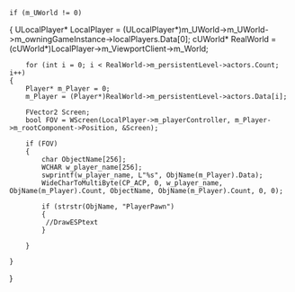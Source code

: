 	if (m_UWorld != 0)
{
	ULocalPlayer* LocalPlayer = (ULocalPlayer*)m_UWorld->m_UWorld->m_owningGameInstance->localPlayers.Data[0];
	cUWorld* RealWorld = (cUWorld*)LocalPlayer->m_ViewportClient->m_World;
	
		for (int i = 0; i < RealWorld->m_persistentLevel->actors.Count; i++)
	{
		Player* m_Player = 0;
		m_Player = (Player*)RealWorld->m_persistentLevel->actors.Data[i];
		
		FVector2 Screen;
		bool FOV = WScreen(LocalPlayer->m_playerController, m_Player->m_rootComponent->Position, &Screen);
		
		if (FOV)
		{
			char ObjectName[256];
			WCHAR w_player_name[256];
			swprintf(w_player_name, L"%s", ObjName(m_Player).Data);
			WideCharToMultiByte(CP_ACP, 0, w_player_name, ObjName(m_Player).Count, ObjectName, ObjName(m_Player).Count, 0, 0);
		
			if (strstr(ObjName, "PlayerPawn") 
			{
			 //DrawESPtext
			}
			
		}
	
	}
}
